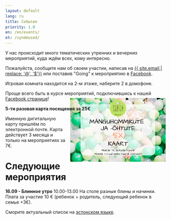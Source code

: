 ```yaml
---
layout: default
lang: ru
title: События
priority: 1.0
en: /en/events/
et: /syndmused/
---
```

У нас происходит много тематических утренних и вечерних мероприятий, куда ждём всех, кому интересно.

Пожалуйста, сообщите нам об своем участии, 
написав на [{{ site.email | replace: '@', '$'}}](mailto) или поставив "Going" к мероприятию в [Facebook](https://www.facebook.com/pg/Torelamangutuba/events/).

Игровая комната находится на 2-м этаже, наберите 2 в домофоне.

Проще всего быть в курсе мероприятий, подключившись к нашей [Facebook странице](https://www.facebook.com/pg/Torelamangutuba/events/)!

**5-ти разовая карта посещения за 25€**

<img alt="5x card" src="../../syndmused/5x-kaart.png" height="200" style="float: right; margin-top: -4em; margin-left: 1em">

Именную дигитальную карту пришлём по электронной почте. Карта действует 3 месяца и только на мероприятиях за 7€.


# Следующие мероприятия



**16.09 - Блинное утро**
10.00-13.00
На столе разные блины и начинки.
Плата за участие 10 € (ребенок + родитель, следующий ребенок в семье +3€).
















Сморите актуальный список на [эстонском языке](/syndmused/).
